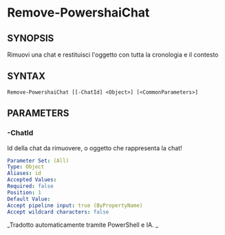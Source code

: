 ﻿---
external help file: powershai-help.xml
schema: 2.0.0
powershai: true
---

# Remove-PowershaiChat

## SYNOPSIS <!--!= @#Synop !-->
Rimuovi una chat e restituisci l'oggetto con tutta la cronologia e il contesto

## SYNTAX <!--!= @#Syntax !-->

```
Remove-PowershaiChat [[-ChatId] <Object>] [<CommonParameters>]
```

## PARAMETERS <!--!= @#Params !-->

### -ChatId
Id della chat da rimuovere, o oggetto che rappresenta la chat!

```yml
Parameter Set: (All)
Type: Object
Aliases: id
Accepted Values: 
Required: false
Position: 1
Default Value: 
Accept pipeline input: true (ByPropertyName)
Accept wildcard characters: false
```




<!--PowershaiAiDocBlockStart-->
_Tradotto automaticamente tramite PowerShell e IA. 
_
<!--PowershaiAiDocBlockEnd-->
